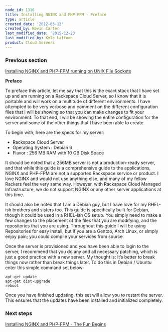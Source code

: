```yaml
---
node_id: 1316
title: Installing NGINX and PHP-FPM - Preface
type: article
created_date: '2012-03-12'
created_by: Kevin Carter
last_modified_date: '2015-12-23'
last_modified_by: Kyle Laffoon
product: Cloud Servers
---
```


### Previous section

[Installing NGINX and PHP-FPM running on UNIX File
Sockets](/how-to/installing-nginx-and-php-fpm-running-on-unix-file-sockets)

**Preface**

To preface this article, let me say that this is the exact stack that I
have set up and am running on a Rackspace Cloud Server, so I know that
it is portable and will work on a multitude of different environments. I
have attempted to be very verbose and comment on the different
configuration files that I will be showing so that you can make changes
to fit your environment. To that end, I will be showing the entire
configuration for the server and some of the other things that I have
been able to create.



To begin with, here are the specs for my server:

-   Rackspace Cloud Server
-   Operating System : Debian 6
-   Flavor : 256 MB RAM with 10 GB Disk Space

It should be noted that a 256MB server is not a production-ready server,
and that while this guide is a comprehensive guide to the applications,
NGINX and PHP-FPM are not a supported Rackspace service or product.  I
love NGINX and would not use anything else, and many of my fellow
Rackers feel the very same way.  However, with Rackspace Cloud Managed
Infrastructure, we do not support NGINX or any other server applications
at this time.

It should also be noted that I am a Debian guy, but I have love for my
RHEL-ish brothers and sisters too. This guide is specifically built for
Debian, though it could be used in a RHEL-ish OS setup. You simply need
to make a few changes to the placement of the files that you are
modifying, and the repositories that you are using.  Throughout this
guide I will be using Repositories for easy install, but if you are a
Gentoo, Arch Linux, or simply enjoy pain; you could compile your
services from source.



Once the server is provisioned and you have been able to login to the
server, I recommend that you do any and all necessary patching, which is
just a good practice with a new server. My thought is: It&rsquo;s better to
break things now rather than break things later. To do this in Debian /
Ubuntu enter this simple command set below:

``` {.p5}
apt-get update
apt-get dist-upgrade
reboot
```

Once you have finished updating, this set will allow you to restart the
server. This ensures that the updates have been installed and
initialized completely.

### Next steps

[Installing NGINX and PHP-FPM - The Fun
Begins](/how-to/installing-nginx-and-php-fpm-the-fun-begins)

